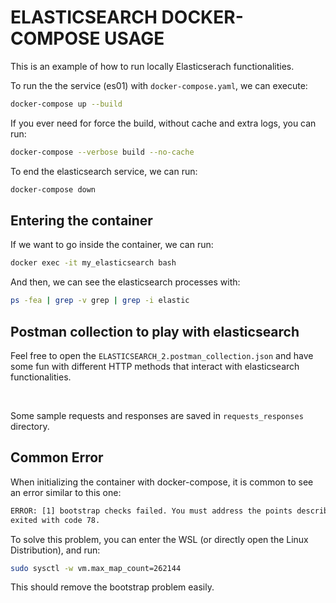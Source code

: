# ELASTICSEARCH DOCKER-COMPOSE USAGE

This is an example of how to run locally Elasticserach functionalities.<br>

To run the the service (es01) with `docker-compose.yaml`, we can execute:

```bash
docker-compose up --build
```

If you ever need for force the build, without cache and extra logs, you can run:

```bash
docker-compose --verbose build --no-cache
```

To end the elasticsearch service, we can run:

```bash
docker-compose down
```

## Entering the container

If we want to go inside the container, we can run:

```bash
docker exec -it my_elasticsearch bash
```

And then, we can see the elasticsearch processes with:

```bash
ps -fea | grep -v grep | grep -i elastic
```

## Postman collection to play with elasticsearch

Feel free to open the `ELASTICSEARCH_2.postman_collection.json` and have some fun with different HTTP methods that interact with elasticsearch functionalities.

<br>

Some sample requests and responses are saved in `requests_responses` directory.

## Common Error

When initializing the container with docker-compose, it is common to see an error similar to this one:

```txt
ERROR: [1] bootstrap checks failed. You must address the points described in the following [1] lines before starting Elasticsearch.
exited with code 78.
```

To solve this problem, you can enter the WSL (or directly open the Linux Distribution), and run:

```bash
sudo sysctl -w vm.max_map_count=262144
```

This should remove the bootstrap problem easily.
